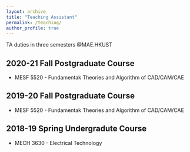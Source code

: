 ```yaml
---
layout: archive
title: "Teaching Assistant"
permalink: /teaching/
author_profile: true
---
```

TA duties in three semesters @MAE.HKUST

## 2020-21 Fall Postgraduate Course
* MESF 5520 - Fundamentak Theories and Algorithm of CAD/CAM/CAE

## 2019-20 Fall Postgraduate Course
* MESF 5520 - Fundamentak Theories and Algorithm of CAD/CAM/CAE

## 2018-19 Spring Undergradute Course
* MECH 3630 - Electrical Technology
